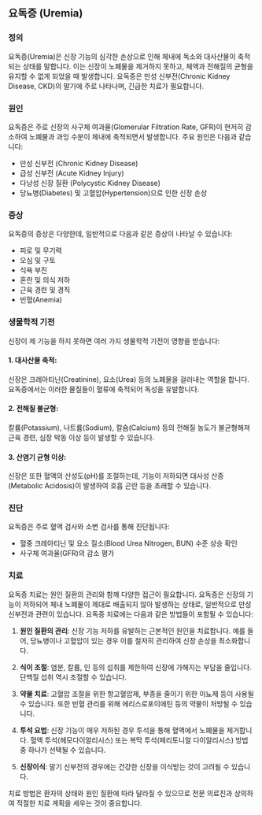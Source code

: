 
## 요독증 (Uremia)

### 정의
요독증(Uremia)은 신장 기능의 심각한 손상으로 인해 체내에 독소와 대사산물이 축적되는 상태를 말합니다. 이는 신장이 노폐물을 제거하지 못하고, 체액과 전해질의 균형을 유지할 수 없게 되었을 때 발생합니다. 요독증은 만성 신부전(Chronic Kidney Disease, CKD)의 말기에 주로 나타나며, 긴급한 치료가 필요합니다.

### 원인
요독증은 주로 신장의 사구체 여과율(Glomerular Filtration Rate, GFR)이 현저히 감소하여 노폐물과 과잉 수분이 체내에 축적되면서 발생합니다. 주요 원인은 다음과 같습니다:
- 만성 신부전 (Chronic Kidney Disease)
- 급성 신부전 (Acute Kidney Injury)
- 다낭성 신장 질환 (Polycystic Kidney Disease)
- 당뇨병(Diabetes) 및 고혈압(Hypertension)으로 인한 신장 손상

### 증상
요독증의 증상은 다양한데, 일반적으로 다음과 같은 증상이 나타날 수 있습니다:
- 피로 및 무기력
- 오심 및 구토
- 식욕 부진
- 혼란 및 의식 저하
- 근육 경련 및 경직
- 빈혈(Anemia)

### 생물학적 기전
신장이 제 기능을 하지 못하면 여러 가지 생물학적 기전이 영향을 받습니다:

#### 1. 대사산물 축적: 
신장은 크레아티닌(Creatinine), 요소(Urea) 등의 노폐물을 걸러내는 역할을 합니다. 요독증에서는 이러한 물질들이 혈류에 축적되어 독성을 유발합니다.

#### 2. 전해질 불균형: 
칼륨(Potassium), 나트륨(Sodium), 칼슘(Calcium) 등의 전해질 농도가 불균형해져 근육 경련, 심장 박동 이상 등이 발생할 수 있습니다.

#### 3. 산염기 균형 이상: 
신장은 또한 혈액의 산성도(pH)를 조절하는데, 기능이 저하되면 대사성 산증(Metabolic Acidosis)이 발생하여 호흡 곤란 등을 초래할 수 있습니다.

### 진단
요독증은 주로 혈액 검사와 소변 검사를 통해 진단됩니다:
- 혈중 크레아티닌 및 요소 질소(Blood Urea Nitrogen, BUN) 수준 상승 확인
- 사구체 여과율(GFR)의 감소 평가

### 치료
 요독증 치료는 원인 질환의 관리와 함께 다양한 접근이 필요합니다. 요독증은 신장의 기능이 저하되어 체내 노폐물이 제대로 배출되지 않아 발생하는 상태로, 일반적으로 만성 신부전과 관련이 있습니다. 요독증 치료에는 다음과 같은 방법들이 포함될 수 있습니다:

1. **원인 질환의 관리**: 신장 기능 저하를 유발하는 근본적인 원인을 치료합니다. 예를 들어, 당뇨병이나 고혈압이 있는 경우 이를 철저히 관리하여 신장 손상을 최소화합니다.

2. **식이 조절**: 염분, 칼륨, 인 등의 섭취를 제한하여 신장에 가해지는 부담을 줄입니다. 단백질 섭취 역시 조절할 수 있습니다.

3. **약물 치료**: 고혈압 조절을 위한 항고혈압제, 부종을 줄이기 위한 이뇨제 등이 사용될 수 있습니다. 또한 빈혈 관리를 위해 에리스로포이에틴 등의 약물이 처방될 수 있습니다.

4. **투석 요법**: 신장 기능이 매우 저하된 경우 투석을 통해 혈액에서 노폐물을 제거합니다. 혈액 투석(헤모다이알리시스) 또는 복막 투석(페리토니얼 다이알리시스) 방법 중 하나가 선택될 수 있습니다.

5. **신장이식**: 말기 신부전의 경우에는 건강한 신장을 이식받는 것이 고려될 수 있습니다.

치료 방법은 환자의 상태와 원인 질환에 따라 달라질 수 있으므로 전문 의료진과 상의하여 적절한 치료 계획을 세우는 것이 중요합니다.